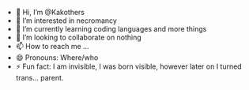 - 👋 Hi, I’m @Kakothers
- 👀 I’m interested in necromancy
- 🌱 I’m currently learning coding languages and more things
- 💞️ I’m looking to collaborate on nothing
- 📫 How to reach me ...
- 😄 Pronouns: Where/who
- ⚡ Fun fact: I am invisible, I was born visible, however later on I turned trans... parent.

<!---
Kakothers/Kakothers is a name special to me. (personal reasons)
--->
